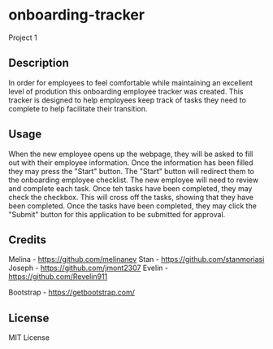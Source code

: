 # onboarding-tracker
Project 1

## Description
In order for employees to feel comfortable while maintaining an excellent level of prodution this onboarding employee tracker was created. This tracker is designed to help employees keep track of tasks they need to complete to help facilitate their transition. 

## Usage
When the new employee opens up the webpage, they will be asked to fill out with their employee information. Once the information has been filled they may press the "Start" button. The "Start" button will redirect them to the onboarding employee checklist. The new employee will need to review and complete each task. Once teh tasks have been completed, they may check the checkbox. This will cross off the tasks, showing that they have been completed. Once the tasks have been completed, they may click the "Submit" button for this application to be submitted for approval. 

## Credits
Melina - https://github.com/melinanev
Stan - https://github.com/stanmoriasi
Joseph - https://github.com/jmont2307
Evelin - https://github.com/Revelin911

Bootstrap - https://getbootstrap.com/

## License
MIT License